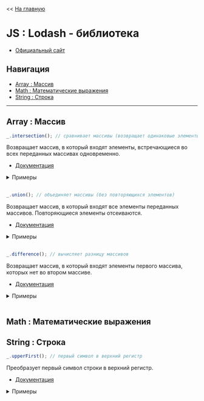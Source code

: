 << [На главную](./README.md)

# JS : Lodash - библиотека

- [Официальный сайт](https://lodash.com/)

## Навигация

- [Array : Массив](#array--массив)
- [Math : Математические выражения](#math--математические-выражения)
- [String : Строка](#string--строка)

---

## Array : Массив

<a id="intersection"></a>

```js
_.intersection(); // сравнивает массивы (возвращает одинаковые элементы)
```

Возвращает массив, в который входят элементы, встречающиеся во всех переданных массивах одновременно.

- [Документация](https://lodash.com/docs/#intersection)

<details>
<summary>Примеры</summary>

```js
const planets1 = ['Меркурий', 'Венера', 'Земля'];
const planets2 = ['Венера', 'Земля', 'Марс'];
const planets3 = ['Земля', 'Марс', 'Юпитер'];

_.intersection(planets1); // ===> (3) ["Меркурий", "Венера", "Земля"]
_.intersection(planets1, planets2); // ===> (2) ["Венера", "Земля"]
_.intersection(planets1, planets2, planets3); // ===> (1) ["Земля"]
```

</details><br>

<a id="union"></a>

```js
_.union(); // объединяет массивы (без повторяющихся элементов)
```

Возвращает массив, в который входят все элементы переданных массивов. Повторяющиеся элементы отсеиваются.

- [Документация](https://lodash.com/docs/#union)

<details>
<summary>Примеры</summary>

```js
const planets1 = ['Меркурий', 'Венера', 'Земля'];
const planets2 = ['Венера', 'Земля', 'Марс'];
const planets3 = ['Земля', 'Марс', 'Юпитер'];

_.union(planets1); // ===> (3) ["Меркурий", "Венера", "Земля"]
_.union(planets1, planets2); // ===> (4) ["Меркурий", "Венера", "Земля", "Марс"]
_.union(planets1, planets2, planets3); // ===> (5) ["Меркурий", "Венера", "Земля", "Марс", "Юпитер"]
```

</details><br>

<a id="difference"></a>

```js
_.difference(); // вычисляет разницу массивов
```

Возвращает массив, в который входят элементы первого массива, которых нет во втором массиве.

- [Документация](https://lodash.com/docs/#difference)

<details>
<summary>Примеры</summary>

```js
const planets1 = ['Меркурий', 'Венера', 'Земля'];
const planets2 = ['Венера', 'Земля', 'Марс'];

_.difference(planets1); // ===> (3) ["Меркурий", "Венера", "Земля"]
_.difference(planets1, planets2); // ===> (1) ["Меркурий"]
_.difference(planets2, planets1); // ===> (1) ["Марс"]
```

</details><br>

## Math : Математические выражения

## String : Строка

<a id="upperFirst"></a>

```js
_.upperFirst(); // первый символ в верхний регистр
```

Преобразует первый символ строки в верхний регистр.

- [Документация](https://lodash.com/docs/#upperFirst)

<details>
<summary>Примеры</summary>

```js
_.upperFirst('string'); // ===> String
_.upperFirst('STRING'); // ===> STRING
```

</details><br>
